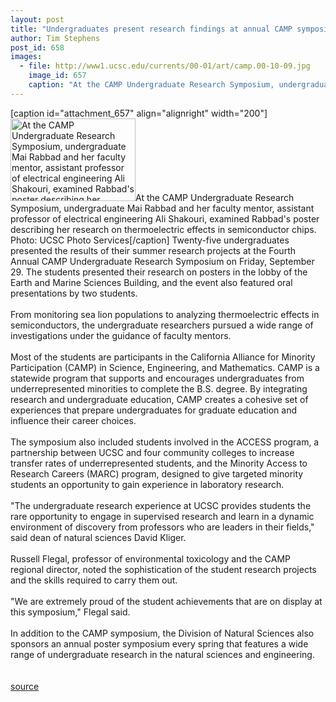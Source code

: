 ```yaml
---
layout: post
title: "Undergraduates present research findings at annual CAMP symposium"
author: Tim Stephens
post_id: 658
images:
  - file: http://www1.ucsc.edu/currents/00-01/art/camp.00-10-09.jpg
    image_id: 657
    caption: "At the CAMP Undergraduate Research Symposium, undergraduate Mai Rabbad and her faculty mentor, assistant professor of electrical engineering Ali Shakouri, examined Rabbad's poster describing her research on thermoelectric effects in semiconductor chips. Photo: UCSC Photo Services"
---
```


[caption id="attachment_657" align="alignright" width="200"]<a href="http://localhost/mysite/wp-content/uploads/2000/10/camp.00-10-09.jpg"><img class="size-full wp-image-657" src="http://localhost/mysite/wp-content/uploads/2000/10/camp.00-10-09.jpg" alt="At the CAMP Undergraduate Research Symposium, undergraduate Mai Rabbad and her faculty mentor, assistant professor of electrical engineering Ali Shakouri, examined Rabbad's poster describing her research on thermoelectric effects in semiconductor chips. Photo: UCSC Photo Services" width="200" height="132" /></a>At the CAMP Undergraduate Research Symposium, undergraduate Mai Rabbad and her faculty mentor, assistant professor of electrical engineering Ali Shakouri, examined Rabbad's poster describing her research on thermoelectric effects in semiconductor chips. Photo: UCSC Photo Services[/caption]
Twenty-five undergraduates presented the results of their summer research projects at the Fourth Annual CAMP Undergraduate Research Symposium on Friday, September 29. The students presented their research on posters in the lobby of the Earth and Marine Sciences Building, and the event also featured oral presentations by two students.<br>
<br>
From monitoring sea lion populations to analyzing thermoelectric effects in semiconductors, the undergraduate researchers pursued a wide range of investigations under the guidance of faculty mentors.<br>
<br>
Most of the students are participants in the California Alliance for Minority Participation (CAMP) in Science, Engineering, and Mathematics. CAMP is a statewide program that supports and encourages undergraduates from underrepresented minorities to complete the B.S. degree. By integrating research and undergraduate education, CAMP creates a cohesive set of experiences that prepare undergraduates for graduate education and influence their career choices.<br>
<br>
The symposium also included students involved in the ACCESS program, a partnership between UCSC and four community colleges to increase transfer rates of underrepresented students, and the Minority Access to Research Careers (MARC) program, designed to give targeted minority students an opportunity to gain experience in laboratory research.<br>
<br>
"The undergraduate research experience at UCSC provides students the rare opportunity to engage in supervised research and learn in a dynamic environment of discovery from professors who are leaders in their fields," said dean of natural sciences David Kliger.<br>
<br>
Russell Flegal, professor of environmental toxicology and the CAMP regional director, noted the sophistication of the student research projects and the skills required to carry them out.<br>
<br>
"We are extremely proud of the student achievements that are on display at this symposium," Flegal said.<br>
<br>
In addition to the CAMP symposium, the Division of Natural Sciences also sponsors an annual poster symposium every spring that features a wide range of undergraduate research in the natural sciences and engineering.<br>
<br>
<br>
[source](http://www1.ucsc.edu/currents/00-01/10-09/camp.html "Permalink to camp")
